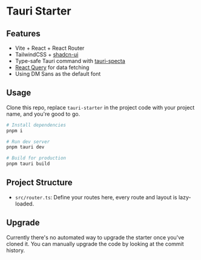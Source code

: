 # Tauri Starter

## Features

- Vite + React + React Router
- TailwindCSS + [shadcn-ui](https://ui.shadcn.com/)
- Type-safe Tauri command with [tauri-specta](https://github.com/oscartbeaumont/tauri-specta)
- [React Query](https://tanstack.com/query/latest/docs/framework/react/overview) for data fetching
- Using DM Sans as the default font

## Usage

Clone this repo, replace `tauri-starter` in the project code with your project name, and you're good to go.

```bash
# Install dependencies
pnpm i

# Run dev server
pnpm tauri dev

# Build for production
pnpm tauri build
```

## Project Structure

- `src/router.ts`: Define your routes here, every route and layout is lazy-loaded.

## Upgrade

Currently there's no automated way to upgrade the starter once you've cloned it. You can manually upgrade the code by looking at the commit history.
